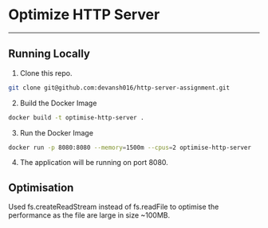 # Optimize HTTP Server

---

## Running Locally
1. Clone this repo.
```sh
git clone git@github.com:devansh016/http-server-assignment.git
```
2. Build the Docker Image
```sh
docker build -t optimise-http-server .
```
3. Run the Docker Image
```sh
docker run -p 8080:8080 --memory=1500m --cpus=2 optimise-http-server
```
4. The application will be running on port 8080.

## Optimisation
Used fs.createReadStream instead of fs.readFile to optimise the performance as the file are large in size ~100MB.
